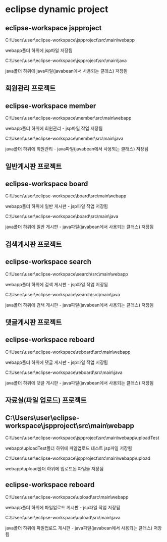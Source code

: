 # eclipse dynamic project


## eclipse-workspace jspproject 

C:\Users\user\eclipse-workspace\jspproject\src\main\webapp

webapp폴더 하위에 jsp파일 저장됨 


C:\Users\user\eclipse-workspace\jspproject\src\main\java

java폴더 하위에 java파일(javabean에서 사용되는 클래스) 저장됨




## 회원관리 프로젝트
## eclipse-workspace member

C:\Users\user\eclipse-workspace\member\src\main\webapp

webapp폴더 하위에 회원관리 - jsp파일 작업 저장됨 


C:\Users\user\eclipse-workspace\member\src\main\java

java폴더 하위에 회원관리 - java파일(javabean에서 사용되는 클래스) 저장됨




## 일반게시판 프로젝트
## eclipse-workspace board

C:\Users\user\eclipse-workspace\board\src\main\webapp

webapp폴더 하위에 일반 게시판 - jsp파일 작업 저장됨 


C:\Users\user\eclipse-workspace\board\src\main\java

java폴더 하위에 일반 게시판 - java파일(javabean에서 사용되는 클래스) 저장됨





## 검색게시판 프로젝트
## eclipse-workspace search

C:\Users\user\eclipse-workspace\search\src\main\webapp

webapp폴더 하위에 검색 게시판 - jsp파일 작업 저장됨 


C:\Users\user\eclipse-workspace\search\src\main\java

java폴더 하위에 검색 게시판 - java파일(javabean에서 사용되는 클래스) 저장됨






## 댓글게시판 프로젝트
## eclipse-workspace reboard

C:\Users\user\eclipse-workspace\reboard\src\main\webapp

webapp폴더 하위에 댓글 게시판 - jsp파일 작업 저장됨 


C:\Users\user\eclipse-workspace\reboard\src\main\java

java폴더 하위에 댓글 게시판 - java파일(javabean에서 사용되는 클래스) 저장됨





## 자료실(파일 업로드) 프로젝트
## C:\Users\user\eclipse-workspace\jspproject\src\main\webapp

C:\Users\user\eclipse-workspace\jspproject\src\main\webapp\uploadTest

webapp\uploadTest폴더 하위에 파일업로드 테스트 jsp파일 저장됨


C:\Users\user\eclipse-workspace\jspproject\src\main\webapp\upload

webapp\upload폴더 하위에 업로드된 파일들 저장됨




## eclipse-workspace reboard

C:\Users\user\eclipse-workspace\upload\src\main\webapp

webapp폴더 하위에 파일업로드 게시판 - jsp파일 작업 저장됨 


C:\Users\user\eclipse-workspace\upload\src\main\java

java폴더 하위에 파일업로드 게시판 - java파일(javabean에서 사용되는 클래스) 저장됨



